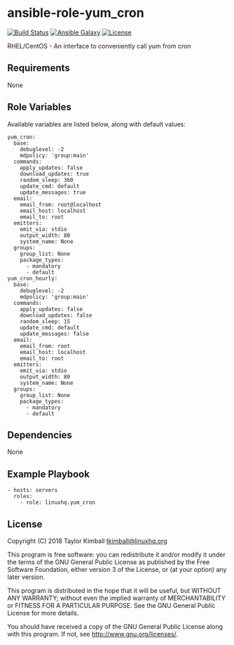 # ansible-role-yum_cron

[![Build Status](https://travis-ci.org/linuxhq/ansible-role-yum_cron.svg?branch=master)](https://travis-ci.org/linuxhq/ansible-role-yum_cron)
[![Ansible Galaxy](https://img.shields.io/badge/ansible--galaxy-yum_cron-blue.svg?style=flat)](https://galaxy.ansible.com/linuxhq/yum_cron)
[![License](https://img.shields.io/badge/license-GPLv3-brightgreen.svg?style=flat)](COPYING)

RHEL/CentOS - An interface to conveniently call yum from cron

## Requirements

None

## Role Variables

Available variables are listed below, along with default values:

    yum_cron:
      base:
        debuglevel: -2
        mdpolicy: 'group:main'
      commands:
        apply_updates: false
        download_updates: true
        random_sleep: 360
        update_cmd: default
        update_messages: true
      email:
        email_from: root@localhost
        email_host: localhost
        email_to: root
      emitters:
        emit_via: stdio
        output_width: 80
        system_name: None
      groups:
        group_list: None
        package_types:
          - mandatory
          - default
    yum_cron_hourly:
      base:
        debuglevel: -2
        mdpolicy: 'group:main'
      commands:
        apply_updates: false
        download_updates: false
        random_sleep: 15
        update_cmd: default
        update_messages: false
      email:
        email_from: root
        email_host: localhost
        email_to: root
      emitters:
        emit_via: stdio
        output_width: 80
        system_name: None
      groups:
        group_list: None
        package_types:
          - mandatory
          - default

## Dependencies

None

## Example Playbook

    - hosts: servers
      roles:
        - role: linuxhq.yum_cron

## License

Copyright (C) 2018 Taylor Kimball <tkimball@linuxhq.org>

This program is free software: you can redistribute it and/or modify
it under the terms of the GNU General Public License as published by
the Free Software Foundation, either version 3 of the License, or
(at your option) any later version.

This program is distributed in the hope that it will be useful,
but WITHOUT ANY WARRANTY; without even the implied warranty of
MERCHANTABILITY or FITNESS FOR A PARTICULAR PURPOSE. See the
GNU General Public License for more details.

You should have received a copy of the GNU General Public License
along with this program. If not, see <http://www.gnu.org/licenses/>.



